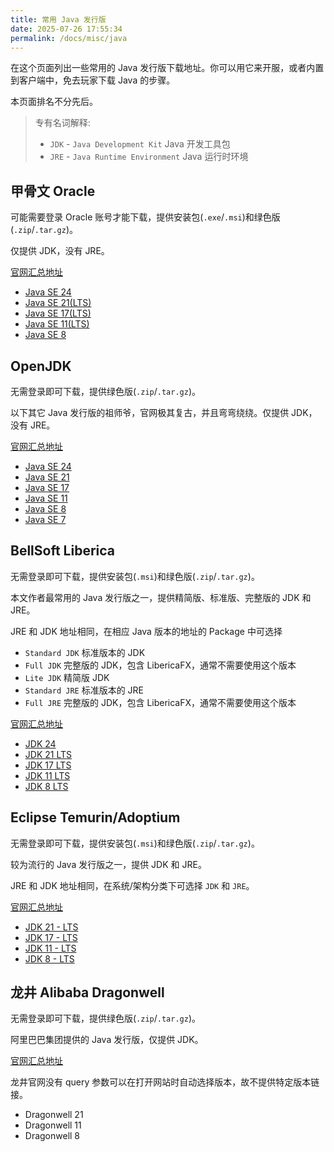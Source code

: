 ```yaml
---
title: 常用 Java 发行版
date: 2025-07-26 17:55:34
permalink: /docs/misc/java
---
```


在这个页面列出一些常用的 Java 发行版下载地址。你可以用它来开服，或者内置到客户端中，免去玩家下载 Java 的步骤。

本页面排名不分先后。

> 专有名词解释:
> + `JDK` - `Java Development Kit` Java 开发工具包
> + `JRE` - `Java Runtime Environment` Java 运行时环境

## 甲骨文 Oracle

可能需要登录 Oracle 账号才能下载，提供安装包(`.exe`/`.msi`)和绿色版(`.zip`/`.tar.gz`)。

仅提供 JDK，没有 JRE。

[官网汇总地址](https://www.oracle.com/java/technologies/)

+ [Java SE 24](https://www.oracle.com/java/technologies/downloads/#java24)
+ [Java SE 21(LTS)](https://www.oracle.com/java/technologies/downloads/#java21)
+ [Java SE 17(LTS)](https://www.oracle.com/java/technologies/downloads/#java17)
+ [Java SE 11(LTS)](https://www.oracle.com/java/technologies/downloads/#java11)
+ [Java SE 8](https://www.oracle.com/java/technologies/downloads/#java8)

## OpenJDK

无需登录即可下载，提供绿色版(`.zip`/`.tar.gz`)。

以下其它 Java 发行版的祖师爷，官网极其复古，并且弯弯绕绕。仅提供 JDK，没有 JRE。

[官网汇总地址](https://jdk.java.net/)

+ [Java SE 24](https://jdk.java.net/java-se-ri/24)
+ [Java SE 21](https://jdk.java.net/java-se-ri/21)
+ [Java SE 17](https://jdk.java.net/java-se-ri/17)
+ [Java SE 11](https://jdk.java.net/java-se-ri/11)
+ [Java SE 8](https://jdk.java.net/java-se-ri/8)
+ [Java SE 7](https://jdk.java.net/java-se-ri/7)

## BellSoft Liberica

无需登录即可下载，提供安装包(`.msi`)和绿色版(`.zip`/`.tar.gz`)。

本文作者最常用的 Java 发行版之一，提供精简版、标准版、完整版的 JDK 和 JRE。

JRE 和 JDK 地址相同，在相应 Java 版本的地址的 Package 中可选择
+ `Standard JDK` 标准版本的 JDK
+ `Full JDK` 完整版的 JDK，包含 LibericaFX，通常不需要使用这个版本
+ `Lite JDK` 精简版 JDK
+ `Standard JRE` 标准版本的 JRE
+ `Full JRE` 完整版的 JDK，包含 LibericaFX，通常不需要使用这个版本

[官网汇总地址](https://bell-sw.com/pages/downloads/)

+ [JDK 24](https://bell-sw.com/pages/downloads/#jdk-24)
+ [JDK 21 LTS](https://bell-sw.com/pages/downloads/#jdk-21-lts)
+ [JDK 17 LTS](https://bell-sw.com/pages/downloads/#jdk-17-lts)
+ [JDK 11 LTS](https://bell-sw.com/pages/downloads/#jdk-11-lts)
+ [JDK 8 LTS](https://bell-sw.com/pages/downloads/#jdk-8-lts)

## Eclipse Temurin/Adoptium

无需登录即可下载，提供安装包(`.msi`)和绿色版(`.zip`/`.tar.gz`)。

较为流行的 Java 发行版之一，提供 JDK 和 JRE。

JRE 和 JDK 地址相同，在系统/架构分类下可选择 `JDK` 和 `JRE`。

[官网汇总地址](https://adoptium.net/zh-CN/temurin/releases/)

+ [JDK 21 - LTS](https://adoptium.net/zh-CN/temurin/releases?version=21&os=any&arch=any)
+ [JDK 17 - LTS](https://adoptium.net/zh-CN/temurin/releases?version=17&os=any&arch=any)
+ [JDK 11 - LTS](https://adoptium.net/zh-CN/temurin/releases?version=11&os=any&arch=any)
+ [JDK 8 - LTS](https://adoptium.net/zh-CN/temurin/releases?version=8&os=any&arch=any)

## 龙井 Alibaba Dragonwell

无需登录即可下载，提供绿色版(`.zip`/`.tar.gz`)。

阿里巴巴集团提供的 Java 发行版，仅提供 JDK。

[官网汇总地址](https://dragonwell-jdk.io/)

龙井官网没有 query 参数可以在打开网站时自动选择版本，故不提供特定版本链接。
+ Dragonwell 21
+ Dragonwell 11
+ Dragonwell 8
